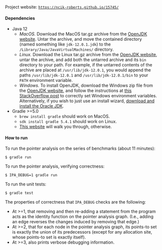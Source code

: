 Project website: [`https://ncik-roberts.github.io/15745/`](https://ncik-roberts.github.io/15745/)

#### Dependencies
  * Java 12
    * *MacOS.* Download the MacOS tar.gz archive from the [OpenJDK website](https://jdk.java.net/12/). Untar the archive, and move the contained directory (named something like `jdk-12.0.1.jdk`) to the `/Library/Java/JavaVirtualMachines/` directory.
    * *Linux.* Download the Linux tar.gz archive from the [OpenJDK website](https://jdk.java.net/12/), untar the archive, and add both the untarred archive and its `bin` directory to your path. For example, if the untarred contents of the archive are placed at `/usr/lib/jdk-12.0.1`, you would append the paths `/usr/lib/jdk-12.0.1` and `/usr/lib/jdk-12.0.1/bin` to your `PATH` environment variable.
    * *Windows.* To install OpenJDK, download the Windows zip file from the [OpenJDK website](https://jdk.java.net/12/), and follow the instructions at [this StackOverflow post](https://stackoverflow.com/questions/52511778/how-to-install-openjdk-11-on-windows/52531093#52531093) to correctly set Windows environment variables. Alternatively, if you wish to just use an install wizard, [download and install the Oracle JDK](https://www.oracle.com/technetwork/java/javase/downloads/jdk12-downloads-5295953.html).
  * Gradle >=5.0
    * `brew install gradle` should work on MacOS.
    * `sdk install gradle 5.4.1` should work on Linux.
    * [This website](https://gradle.org/install/) will walk you through, otherwise.

#### How to run

To run the pointer analysis on the series of benchmarks (about 11 minutes):

```
$ gradle run
```

To run the pointer analysis, verifying correctness:

```
$ IPA_DEBUG=1 gradle run
```

To run the unit tests:

```
$ gradle test
```

The properties of correctness that `IPA_DEBUG` checks are the following:
  * At >=1, that removing and then re-adding a statement from the program acts as the identity function on the pointer analysis graph. (I.e., adding an edge reverses the changes induced by removing that edge.)
  * At >=2, that for each node in the pointer analysis graph, its points-to set is exactly the union of its predecessors (except for any allocation site, whose points-to set is exactly itself).
  * At >=3, also prints verbose debugging information.
